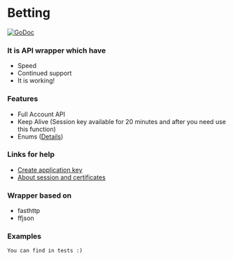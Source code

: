 # Betting

[![GoDoc](https://godoc.org/github.com/Nyarum/betting?status.svg)](https://godoc.org/github.com/Nyarum/betting)

### It is API wrapper which have
- Speed
- Continued support
- It is working!

### Features
- Full Account API
- Keep Alive (Session key available for 20 minutes and after you need use this function)
- Enums ([Details](https://api.developer.betfair.com/services/webapps/docs/display/1smk3cen4v3lu3yomq5qye0ni/Betting+Enums))

### Links for help
- [Create application key](https://api.developer.betfair.com/services/webapps/docs/display/1smk3cen4v3lu3yomq5qye0ni/Application+Keys)
- [About session and certificates](https://api.developer.betfair.com/services/webapps/docs/display/1smk3cen4v3lu3yomq5qye0ni/Non-Interactive+%28bot%29+login)

### Wrapper based on
- fasthttp
- ffjson

### Examples
```
You can find in tests :)
```
